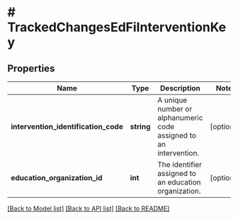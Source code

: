 # # TrackedChangesEdFiInterventionKey

## Properties

Name | Type | Description | Notes
------------ | ------------- | ------------- | -------------
**intervention_identification_code** | **string** | A unique number or alphanumeric code assigned to an intervention. | [optional]
**education_organization_id** | **int** | The identifier assigned to an education organization. | [optional]

[[Back to Model list]](../../README.md#models) [[Back to API list]](../../README.md#endpoints) [[Back to README]](../../README.md)
